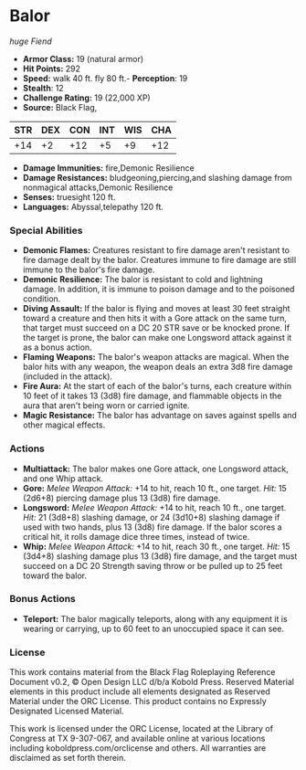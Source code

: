 # Balor

*huge* *Fiend*

- **Armor Class:** 19 (natural armor)
- **Hit Points:** 292 
- **Speed:** walk 40 ft. fly 80 ft.- **Perception**: 19
- **Stealth**: 12
- **Challenge Rating:** 19 (22,000 XP)
- **Source:** Black Flag,

| STR | DEX | CON | INT | WIS | CHA |
| --- | --- | --- | --- | --- | --- |
| +14 | +2 | +12 | +5 | +9 | +12 |

- **Damage Immunities:** fire,Demonic Resilience
- **Damage Resistances:** bludgeoning,piercing,and slashing damage from nonmagical attacks,Demonic Resilience
- **Senses:** truesight 120 ft.
- **Languages:** Abyssal,telepathy 120 ft.

### Special Abilities

- **Demonic Flames:** Creatures resistant to fire damage aren't resistant to fire damage dealt by the balor. Creatures immune to fire damage are still immune to the balor's fire damage.
- **Demonic Resilience:** The balor is resistant to cold and lightning damage. In addition, it is immune to poison damage and to the poisoned condition.
- **Diving Assault:** If the balor is flying and moves at least 30 feet straight toward a creature and then hits it with a Gore attack on the same turn, that target must succeed on a DC 20 STR save or be knocked prone. If the target is prone, the balor can make one Longsword attack against it as a bonus action.
- **Flaming Weapons:** The balor's weapon attacks are magical. When the balor hits with any weapon, the weapon deals an extra 3d8 fire damage (included in the attack).
- **Fire Aura:** At the start of each of the balor's turns, each creature within 10 feet of it takes 13 (3d8) fire damage, and flammable objects in the aura that aren't being worn or carried ignite.
- **Magic Resistance:** The balor has advantage on saves against spells and other magical effects.

### Actions

- **Multiattack:** The balor makes one Gore attack, one Longsword attack, and one Whip attack.
- **Gore:** _Melee Weapon Attack:_ +14 to hit, reach 10 ft., one target. _Hit:_ 15 (2d6+8) piercing damage plus 13 (3d8) fire damage.
- **Longsword:** _Melee Weapon Attack:_ +14 to hit, reach 10 ft., one target. _Hit:_ 21 (3d8+8) slashing damage, or 24 (3d10+8) slashing damage if used with two hands, plus 13 (3d8) fire damage. If the balor scores a critical hit, it rolls damage dice three times, instead of twice.
- **Whip:** _Melee Weapon Attack:_ +14 to hit, reach 30 ft., one target. _Hit:_ 15 (3d4+8) slashing damage plus 13 (3d8) fire damage, and the target must succeed on a DC 20 Strength saving throw or be pulled up to 25 feet toward the balor.

### Bonus Actions

- **Teleport:** The balor magically teleports, along with any equipment it is wearing or carrying, up to 60 feet to an unoccupied space it can see.


### License

This work contains material from the Black Flag Roleplaying Reference Document v0.2, © Open Design LLC d/b/a Kobold Press. Reserved Material elements in this product include all elements designated as Reserved Material under the ORC License. This product contains no Expressly Designated Licensed Material.

This work is licensed under the ORC License, located at the Library of Congress at TX 9-307-067, and available online at various locations including koboldpress.com/orclicense and others. All warranties are disclaimed as set forth therein.
